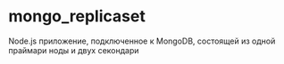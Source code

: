 # mongo_replicaset
Node.js приложение, подключенное к MongoDB, состоящей из одной праймари ноды и двух секондари
